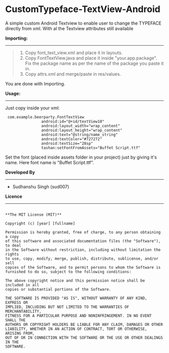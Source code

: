 CustomTypeface-TextView-Android
===============================

A simple custom Android Textview to enable user to change the TYPEFACE directly from xml. With al the Textview attributes still available

**Importing:**
__________

> 1.   Copy font_text_view.xml and place it in layouts.
> 2.   Copy FontTextView.java and place it inside "your.app.package". Fix the package name as per the name of the package you paste it in.
> 3.   Copy attrs.xml and merge/paste in res/values.


You are done with Importing.

**Usage:**
______

Just copy inside your xml:

<pre><code>	com.example.beerparty.FontTextView
                android:id="@+id/textView10"
                android:layout_width="wrap_content"
                android:layout_height="wrap_content"
                android:text="@string/name_string"
                android:textColor="#727272"
                android:textSize="28sp"
                tashan:setFontFromAssets="Buffet Script.ttf"
</code></pre>

Set the font (placed inside assets folder in your project) just by giving it's name. Here font name is  "Buffet Script.ttf".


**Developed By**
____________
+ Sudhanshu Singh (sud007)

**Licence**
_______


<pre><code>
**The MIT License (MIT)**

Copyright (c) [year] [fullname]

Permission is hereby granted, free of charge, to any person obtaining a copy
of this software and associated documentation files (the "Software"), to deal
in the Software without restriction, including without limitation the rights
to use, copy, modify, merge, publish, distribute, sublicense, and/or sell
copies of the Software, and to permit persons to whom the Software is
furnished to do so, subject to the following conditions:

The above copyright notice and this permission notice shall be included in all
copies or substantial portions of the Software.

THE SOFTWARE IS PROVIDED "AS IS", WITHOUT WARRANTY OF ANY KIND, EXPRESS OR
IMPLIED, INCLUDING BUT NOT LIMITED TO THE WARRANTIES OF MERCHANTABILITY,
FITNESS FOR A PARTICULAR PURPOSE AND NONINFRINGEMENT. IN NO EVENT SHALL THE
AUTHORS OR COPYRIGHT HOLDERS BE LIABLE FOR ANY CLAIM, DAMAGES OR OTHER
LIABILITY, WHETHER IN AN ACTION OF CONTRACT, TORT OR OTHERWISE, ARISING FROM,
OUT OF OR IN CONNECTION WITH THE SOFTWARE OR THE USE OR OTHER DEALINGS IN THE
SOFTWARE.

</code></pre>
